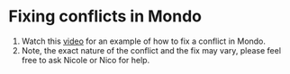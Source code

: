 # Fixing conflicts in Mondo

1. Watch this [video]() for an example of how to fix a conflict in Mondo.
2. Note, the exact nature of the conflict and the fix may vary, please feel free to ask Nicole or Nico for help.
